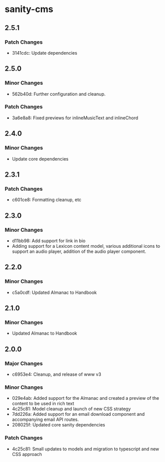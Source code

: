 # sanity-cms

## 2.5.1

### Patch Changes

- 3141cdc: Update dependencies

## 2.5.0

### Minor Changes

- 562b40d: Further configuration and cleanup.

### Patch Changes

- 3a6e8a8: Fixed previews for inlineMusicText and inlineChord

## 2.4.0

### Minor Changes

- Update core dependencies

## 2.3.1

### Patch Changes

- c601ce8: Formatting cleanup, etc

## 2.3.0

### Minor Changes

- d11bb98: Add support for link in bio
- Adding support for a Lexicon content model, various additional icons to support an audio player, addition of the audio player component.

## 2.2.0

### Minor Changes

- c5a0cdf: Updated Almanac to Handbook

## 2.1.0

### Minor Changes

- Updated Almanac to Handbook

## 2.0.0

### Major Changes

- c6953e4: Cleanup, and release of www v3

### Minor Changes

- 029e4ab: Added support for the Almanac and created a preview of the content to be used in rich text
- 4c25c81: Model cleanup and launch of new CSS strategy
- 7dd226a: Added support for an email download component and accompanying email API routes.
- 208025f: Updated core sanity dependencies

### Patch Changes

- 4c25c81: Small updates to models and migration to typescript and new CSS approach
